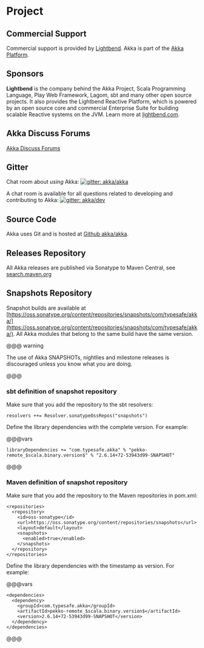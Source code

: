 # Project

## Commercial Support

Commercial support is provided by [Lightbend](https://www.lightbend.com).
Akka is part of the [Akka Platform](https://www.lightbend.com/akka-platform).

## Sponsors

**Lightbend** is the company behind the Akka Project, Scala Programming Language,
Play Web Framework, Lagom, sbt and many other open source projects. 
It also provides the Lightbend Reactive Platform, which is powered by an open source core and commercial Enterprise Suite for building scalable Reactive systems on the JVM. Learn more at [lightbend.com](https://www.lightbend.com).

## Akka Discuss Forums

[Akka Discuss Forums](https://discuss.akka.io)

## Gitter

Chat room about *using* Akka: [![gitter: akka/akka](https://img.shields.io/badge/gitter%3A-akka%2Fakka-blue.svg?style=flat-square)](https://gitter.im/akka/akka)

A chat room is available for all questions related to developing and contributing to Akka: [![gitter: akka/dev](https://img.shields.io/badge/gitter%3A-akka%2Fdev-blue.svg?style=flat-square)](https://gitter.im/akka/dev)

## Source Code

Akka uses Git and is hosted at [Github akka/akka](https://github.com/akka/akka).

## Releases Repository

All Akka releases are published via Sonatype to Maven Central, see
[search.maven.org](https://search.maven.org/search?q=g:com.typesafe.akka)

## Snapshots Repository

Snapshot builds are available at [https://oss.sonatype.org/content/repositories/snapshots/com/typesafe/akka/](https://oss.sonatype.org/content/repositories/snapshots/com/typesafe/akka/). All Akka modules that belong to the same build have the same version.

@@@ warning

The use of Akka SNAPSHOTs, nightlies and milestone releases is discouraged unless you know what you are doing.

@@@

### sbt definition of snapshot repository

Make sure that you add the repository to the sbt resolvers:

```
resolvers ++= Resolver.sonatypeOssRepos("snapshots")
```

Define the library dependencies with the complete version. For example:

@@@vars
```
libraryDependencies += "com.typesafe.akka" % "pekko-remote_$scala.binary.version$" % "2.6.14+72-53943d99-SNAPSHOT"
```
@@@

### Maven definition of snapshot repository

Make sure that you add the repository to the Maven repositories in pom.xml:

```
<repositories>
  <repository>
    <id>oss-sonatype</id>
    <url>https://oss.sonatype.org/content/repositories/snapshots</url>
    <layout>default</layout>
    <snapshots>
      <enabled>true</enabled>
    </snapshots>
  </repository>
</repositories>
```

Define the library dependencies with the timestamp as version. For example:

@@@vars
```
<dependencies>
  <dependency>
    <groupId>com.typesafe.akka</groupId>
    <artifactId>pekko-remote_$scala.binary.version$</artifactId>
    <version>2.6.14+72-53943d99-SNAPSHOT</version>
  </dependency>
</dependencies>
```
@@@
